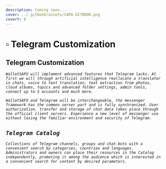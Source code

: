 ```yaml
---
description: Coming soon...
cover: ../.gitbook/assets/CAPA GITBOOK.png
coverY: 0
---
```


# ▫ Telegram Customization

## Telegram Customization

_`WalletSAFU will implement advanced features that Telegram lacks. At first we will through artificial intelligence reallocate a translator in chats, voice to text translation, text extraction from photos, cloud albums, topics and advanced folder settings, admin tools, connect up to 5 accounts and much more.`_

_`WalletSAFU and Telegram will be interchangeable, the messenger framework has the common server part and is fully synchronized. User authorization, transfer and storage of chat data takes place through the official client servers. Experience a new level of messenger use without losing the familiar environment and security of Telegram.`_

## _`Telegram Catalog`_

_`Collections of Telegram channels, groups and chat-bots with a convenient search by categories, countries and languages. Administrators and owners can place their resources in the Catalog independently, promoting it among the audience which is interested in a convenient search for content by desired parameters.`_
